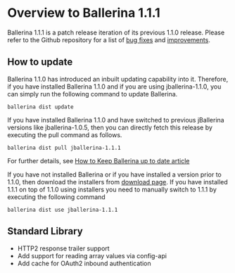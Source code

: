 # Overview to Ballerina 1.1.1

Ballerina 1.1.1 is a patch release iteration of its previous 1.1.0 release. Please refer to the Github repository for a list of [bug fixes](https://github.com/ballerina-platform/ballerina-lang/issues?utf8=✓&q=is%3Aissue+label%3AType%2FBug+milestone%3A%22Ballerina+1.1.1%22+is%3Aclosed+)
and [improvements](https://github.com/ballerina-platform/ballerina-lang/issues?utf8=✓&q=is%3Aissue+milestone%3A%22Ballerina+1.1.1%22+is%3Aclosed+label%3AType%2FImprovement+).

## How to update

Ballerina 1.1.0 has introduced an inbuilt updating capability into it. Therefore, if you have installed Ballerina 1.1.0 and if you are using jballerina-1.1.0, you can simply run the following command to update Ballerina.

`ballerina dist update`

If you have installed Ballerina 1.1.0 and have switched to previous jBallerina versions like jballerina-1.0.5, then you can directly fetch this release by executing the pull command as follows.

`ballerina dist pull jballerina-1.1.1`

For further details, see [How to Keep Ballerina up to date article](https://ballerina.io/learn/how-to-keep-ballerina-up-to-date/)

If you have not installed Ballerina or if you have installed a version prior to 1.1.0, then download the installers from [download page](ballerina.io/downloads/). If you have installed 1.1.1 on top of 1.1.0 using installers you need to manually switch to 1.1.1 by executing the following command

`ballerina dist use jballerina-1.1.1`

## Standard Library

- HTTP2 response trailer support
- Add support for reading array values via config-api
- Add cache for OAuth2 inbound authentication
